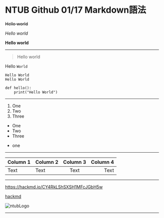 # NTUB Github 01/17 Markdown語法

~~Hello world~~

*Hello world*

**Hello world**

---

> Hello world

Hello `World`

```
Hello World
Hello World
```

```python=
def hello():
    print("Hello World")
```

---

1. One
2. Two
3. Three

- One
- Two
- Three

* one

---


| Column 1 | Column 2 | Column 3 | Column 4 |
| -------- | :-------- | :--------: |--------:|
| Text     | Text     | Text     |Text     |

---

<https://hackmd.io/CY4RkLShSXSH1MFcJGbH5w>

[hackmd](https://hackmd.io/CY4RkLShSXSH1MFcJGbH5w)



![ntubLogo](https://upload.wikimedia.org/wikipedia/zh/thumb/6/68/National_Taipei_University_of_Business_logo.svg/1200px-National_Taipei_University_of_Business_logo.svg.png)

---
